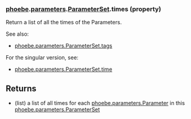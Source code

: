 ### [phoebe](phoebe.md).[parameters](phoebe.parameters.md).[ParameterSet](phoebe.parameters.ParameterSet.md).times (property)




Return a list of all the times of the Parameters.

See also:
* [phoebe.parameters.ParameterSet.tags](phoebe.parameters.ParameterSet.tags.md)

For the singular version, see:
* [phoebe.parameters.ParameterSet.time](phoebe.parameters.ParameterSet.time.md)

Returns
--------
* (list) a list of all times for each [phoebe.parameters.Parameter](phoebe.parameters.Parameter.md)
    in this [phoebe.parameters.ParameterSet](phoebe.parameters.ParameterSet.md)

